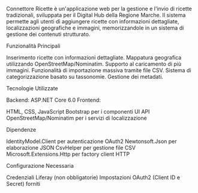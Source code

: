 Connettore Ricette è un'applicazione web per la gestione e l'invio di ricette tradizionali, sviluppata per il Digital Hub della Regione Marche. Il sistema permette agli utenti di aggiungere ricette con informazioni dettagliate, localizzazioni geografiche e immagini, memorizzandole in un sistema di gestione dei contenuti strutturato.

Funzionalità Principali

Inserimento ricette con informazioni dettagliate.
Mappatura geografica utilizzando OpenStreetMap/Nominatim.
Supporto al caricamento di più immagini.
Funzionalità di importazione massiva tramite file CSV.
Sistema di categorizzazione basato su tassonomie.
Gestione dei metadati.

Tecnologie Utilizzate

Backend: ASP.NET Core 6.0
Frontend:

HTML, CSS, JavaScript
Bootstrap per i componenti UI
API OpenStreetMap/Nominatim per i servizi di localizzazione

Dipendenze

IdentityModel.Client per autenticazione OAuth2
Newtonsoft.Json per elaborazione JSON
CsvHelper per gestione file CSV
Microsoft.Extensions.Http per factory client HTTP

Configurazione Necessaria

Credenziali Liferay (non obbligatorie)
Impostazioni OAuth2 (Client ID e Secret) forniti 



